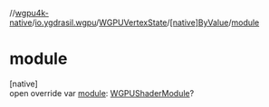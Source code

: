 //[wgpu4k-native](../../../../index.md)/[io.ygdrasil.wgpu](../../index.md)/[WGPUVertexState](../index.md)/[[native]ByValue](index.md)/[module](module.md)

# module

[native]\
open override var [module](module.md): [WGPUShaderModule](../../-w-g-p-u-shader-module/index.md)?